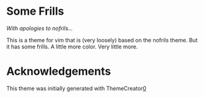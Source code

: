 # Some Frills

_With apologies to nofrils..._

This is a theme for vim that is (very loosely) based on the nofrils
theme. But it has some frills. A little more color. Very little more.

# Acknowledgements

This theme was initially generated with ThemeCreator[0]

[0]: https://github.com/mswift42/themecreator
